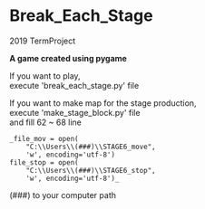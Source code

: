 # Break_Each_Stage  
2019 TermProject  
  
**A game created using pygame**  
  
If you want to play,  
execute 'break_each_stage.py' file  
  
If you want to make map for the stage production,  
execute 'make_stage_block.py' file  
and fill 62 ~ 68 line  
```  
_file_mov = open(
    "C:\\Users\\(###)\\STAGE6_move",
    'w', encoding='utf-8')
file_stop = open(
    "C:\\Users\\(###)\\STAGE6_stop",
    'w', encoding='utf-8')_
```
  
(###) to your computer path  
